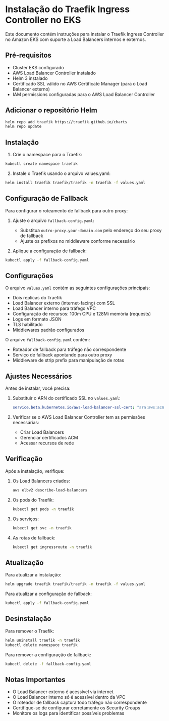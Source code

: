 # Instalação do Traefik Ingress Controller no EKS

Este documento contém instruções para instalar o Traefik Ingress Controller no Amazon EKS com suporte a Load Balancers internos e externos.

## Pré-requisitos

- Cluster EKS configurado
- AWS Load Balancer Controller instalado
- Helm 3 instalado
- Certificado SSL válido no AWS Certificate Manager (para o Load Balancer externo)
- IAM permissions configuradas para o AWS Load Balancer Controller

## Adicionar o repositório Helm

```bash
helm repo add traefik https://traefik.github.io/charts
helm repo update
```

## Instalação

1. Crie o namespace para o Traefik:

```bash
kubectl create namespace traefik
```

2. Instale o Traefik usando o arquivo values.yaml:

```bash
helm install traefik traefik/traefik -n traefik -f values.yaml
```

## Configuração de Fallback

Para configurar o roteamento de fallback para outro proxy:

1. Ajuste o arquivo `fallback-config.yaml`:
   - Substitua `outro-proxy.your-domain.com` pelo endereço do seu proxy de fallback
   - Ajuste os prefixos no middleware conforme necessário

2. Aplique a configuração de fallback:

```bash
kubectl apply -f fallback-config.yaml
```

## Configurações

O arquivo `values.yaml` contém as seguintes configurações principais:

- Dois replicas do Traefik
- Load Balancer externo (internet-facing) com SSL
- Load Balancer interno para tráfego VPC
- Configuração de recursos: 100m CPU e 128Mi memória (requests)
- Logs em formato JSON
- TLS habilitado
- Middlewares padrão configurados

O arquivo `fallback-config.yaml` contém:

- Roteador de fallback para tráfego não correspondente
- Serviço de fallback apontando para outro proxy
- Middleware de strip prefix para manipulação de rotas

## Ajustes Necessários

Antes de instalar, você precisa:

1. Substituir o ARN do certificado SSL no `values.yaml`:
   ```yaml
   service.beta.kubernetes.io/aws-load-balancer-ssl-cert: "arn:aws:acm:region:account:certificate/cert-id"
   ```

2. Verificar se o AWS Load Balancer Controller tem as permissões necessárias:
   - Criar Load Balancers
   - Gerenciar certificados ACM
   - Acessar recursos de rede

## Verificação

Após a instalação, verifique:

1. Os Load Balancers criados:
   ```bash
   aws elbv2 describe-load-balancers
   ```

2. Os pods do Traefik:
   ```bash
   kubectl get pods -n traefik
   ```

3. Os serviços:
   ```bash
   kubectl get svc -n traefik
   ```

4. As rotas de fallback:
   ```bash
   kubectl get ingressroute -n traefik
   ```

## Atualização

Para atualizar a instalação:

```bash
helm upgrade traefik traefik/traefik -n traefik -f values.yaml
```

Para atualizar a configuração de fallback:

```bash
kubectl apply -f fallback-config.yaml
```

## Desinstalação

Para remover o Traefik:

```bash
helm uninstall traefik -n traefik
kubectl delete namespace traefik
```

Para remover a configuração de fallback:

```bash
kubectl delete -f fallback-config.yaml
```

## Notas Importantes

- O Load Balancer externo é acessível via internet
- O Load Balancer interno só é acessível dentro da VPC
- O roteador de fallback captura todo tráfego não correspondente
- Certifique-se de configurar corretamente os Security Groups
- Monitore os logs para identificar possíveis problemas 